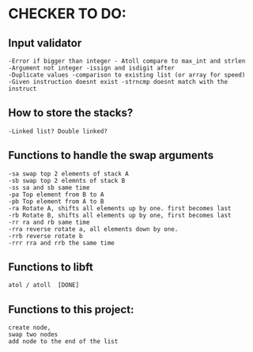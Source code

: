 # CHECKER TO DO:
## Input validator
	-Error if bigger than integer - Atoll compare to max_int and strlen  
	-Argument not integer -issign and isdigit after  
	-Duplicate values -comparison to existing list (or array for speed)  
	-Given instruction doesnt exist -strncmp doesnt match with the instruct  
## How to store the stacks?  
	-Linked list? Double linked?  
## Functions to handle the swap arguments  
	-sa swap top 2 elements of stack A  
	-sb swap top 2 elemnts of stack B  
	-ss sa and sb same time  
	-pa Top element from B to A  
	-pb Top element from A to B  
	-ra Rotate A, shifts all elements up by one. first becomes last  
	-rb Rotate B, shifts all elements up by one, first becomes last  
	-rr ra and rb same time  
	-rra reverse rotate a, all elements down by one.  
	-rrb reverse rotate b  
	-rrr rra and rrb the same time  
## Functions to libft  
	atol / atoll  [DONE]
## Functions to this project:  
	create node,  
	swap two nodes  
	add node to the end of the list  